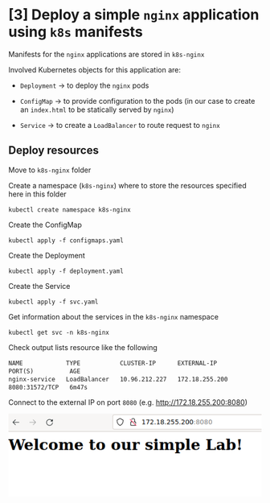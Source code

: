 # [3] Deploy a simple `nginx` application using `k8s` manifests

Manifests for the `nginx` applications are stored in `k8s-nginx`

Involved Kubernetes objects for this application are:

- `Deployment` -> to deploy the `nginx` pods

- `ConfigMap` -> to provide configuration to the pods (in our case to create an `index.html` to be statically served by `nginx`)

- `Service` -> to create a `LoadBalancer` to route request to `nginx`


## Deploy resources

Move to `k8s-nginx` folder

Create a namespace (`k8s-nginx`) where to store the resources specified here in this folder

```
kubectl create namespace k8s-nginx
```

Create the ConfigMap

```
kubectl apply -f configmaps.yaml 
```

Create the Deployment

```
kubectl apply -f deployment.yaml 
```

Create the Service

```
kubectl apply -f svc.yaml 

```

Get information about the services in the `k8s-nginx` namespace

```
kubectl get svc -n k8s-nginx
```

Check output lists resource like the following

```
NAME            TYPE           CLUSTER-IP      EXTERNAL-IP      PORT(S)          AGE
nginx-service   LoadBalancer   10.96.212.227   172.18.255.200   8080:31572/TCP   6m47s
```

Connect to the external IP on port `8080` (e.g. http://172.18.255.200:8080)

![welcome_k8s](../img/k8s-nginx/welcome_k8s.png)